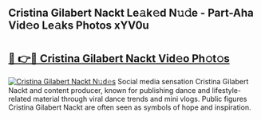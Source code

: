 ## Cristina Gilabert Nackt Le𝚊k𝚎d N𝚞𝚍e - Part-Aha Vid𝚎o Le𝚊ks Photos xYV0u

# <h2><a href="http://fb72raz.evod.top/?m=Cristina+Gilabert+Nackt">🔗 👉🔴 Cristina Gilabert Nackt Vid𝚎o Ph𝚘t𝚘s</a></h2>

[![Cristina Gilabert Nackt N𝚞d𝚎s](https://i.imgur.com/8V9OHl7.gif)](http://fb72raz.evod.top/?m=Cristina+Gilabert+Nackt)
Social media sensation Cristina Gilabert Nackt and content producer, known for publishing dance and lifestyle-related material through viral dance trends and mini vlogs. Public figures Cristina Gilabert Nackt are often seen as symbols of hope and inspiration. 
